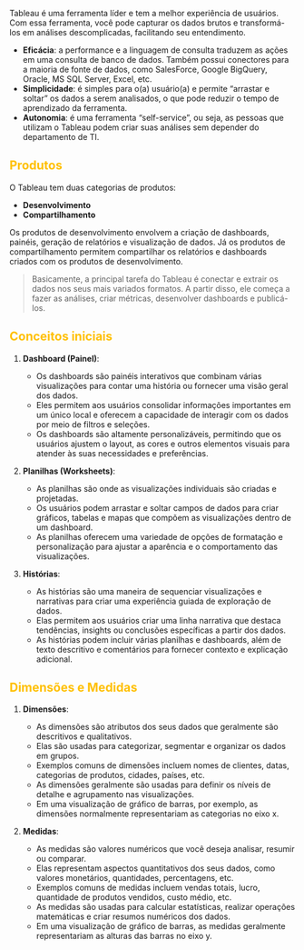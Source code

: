 
Tableau é uma ferramenta líder e tem a melhor experiência de usuários. Com essa ferramenta, você pode capturar os dados brutos e transformá-los em análises descomplicadas, facilitando seu entendimento.

- **Eficácia**: a performance e a linguagem de consulta traduzem as ações em uma consulta de banco de dados. Também possui conectores para a maioria de fonte de dados, como SalesForce, Google BigQuery, Oracle, MS SQL Server, Excel, etc.
- **Simplicidade**: é simples para o(a) usuário(a) e permite “arrastar e soltar” os dados a serem analisados, o que pode reduzir o tempo de aprendizado da ferramenta.
- **Autonomia**: é uma ferramenta “self-service”, ou seja, as pessoas que utilizam o Tableau podem criar suas análises sem depender do departamento de TI.

## <span style="color:#ffc000">Produtos</span>

O Tableau tem duas categorias de produtos:

- **Desenvolvimento**
- **Compartilhamento**

Os produtos de desenvolvimento envolvem a criação de dashboards, painéis, geração de relatórios e visualização de dados. Já os produtos de compartilhamento permitem compartilhar os relatórios e dashboards criados com os produtos de desenvolvimento.

> Basicamente, a principal tarefa do Tableau é conectar e extrair os dados nos seus mais variados formatos. A partir disso, ele começa a fazer as análises, criar métricas, desenvolver dashboards e publicá-los.

## <span style="color:#ffc000">Conceitos iniciais</span>

1. **Dashboard (Painel)**:
    
    - Os dashboards são painéis interativos que combinam várias visualizações para contar uma história ou fornecer uma visão geral dos dados.
    - Eles permitem aos usuários consolidar informações importantes em um único local e oferecem a capacidade de interagir com os dados por meio de filtros e seleções.
    - Os dashboards são altamente personalizáveis, permitindo que os usuários ajustem o layout, as cores e outros elementos visuais para atender às suas necessidades e preferências.

2. **Planilhas (Worksheets)**:
    
    - As planilhas são onde as visualizações individuais são criadas e projetadas.
    - Os usuários podem arrastar e soltar campos de dados para criar gráficos, tabelas e mapas que compõem as visualizações dentro de um dashboard.
    - As planilhas oferecem uma variedade de opções de formatação e personalização para ajustar a aparência e o comportamento das visualizações.

3. **Histórias**:
    
    - As histórias são uma maneira de sequenciar visualizações e narrativas para criar uma experiência guiada de exploração de dados.
    - Elas permitem aos usuários criar uma linha narrativa que destaca tendências, insights ou conclusões específicas a partir dos dados.
    - As histórias podem incluir várias planilhas e dashboards, além de texto descritivo e comentários para fornecer contexto e explicação adicional.

## <span style="color:#ffc000">Dimensões e Medidas</span>

1. **Dimensões**:
    
    - As dimensões são atributos dos seus dados que geralmente são descritivos e qualitativos.
    - Elas são usadas para categorizar, segmentar e organizar os dados em grupos.
    - Exemplos comuns de dimensões incluem nomes de clientes, datas, categorias de produtos, cidades, países, etc.
    - As dimensões geralmente são usadas para definir os níveis de detalhe e agrupamento nas visualizações.
    - Em uma visualização de gráfico de barras, por exemplo, as dimensões normalmente representariam as categorias no eixo x.

2. **Medidas**:
    
    - As medidas são valores numéricos que você deseja analisar, resumir ou comparar.
    - Elas representam aspectos quantitativos dos seus dados, como valores monetários, quantidades, percentagens, etc.
    - Exemplos comuns de medidas incluem vendas totais, lucro, quantidade de produtos vendidos, custo médio, etc.
    - As medidas são usadas para calcular estatísticas, realizar operações matemáticas e criar resumos numéricos dos dados.
    - Em uma visualização de gráfico de barras, as medidas geralmente representariam as alturas das barras no eixo y.
